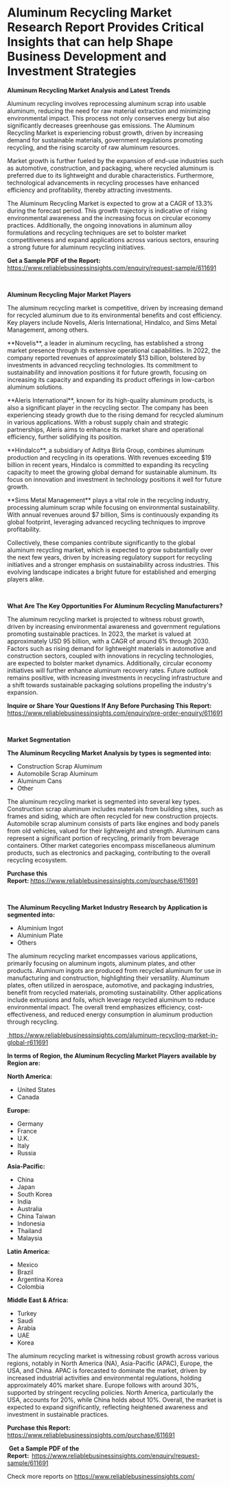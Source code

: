 <p><h1>Aluminum Recycling Market Research Report Provides Critical Insights that can help Shape Business Development and Investment Strategies</h1></p><p><strong>Aluminum Recycling Market Analysis and Latest Trends</strong></p>
<p><p>Aluminum recycling involves reprocessing aluminum scrap into usable aluminum, reducing the need for raw material extraction and minimizing environmental impact. This process not only conserves energy but also significantly decreases greenhouse gas emissions. The Aluminum Recycling Market is experiencing robust growth, driven by increasing demand for sustainable materials, government regulations promoting recycling, and the rising scarcity of raw aluminum resources. </p><p>Market growth is further fueled by the expansion of end-use industries such as automotive, construction, and packaging, where recycled aluminum is preferred due to its lightweight and durable characteristics. Furthermore, technological advancements in recycling processes have enhanced efficiency and profitability, thereby attracting investments.</p><p>The Aluminum Recycling Market is expected to grow at a CAGR of 13.3% during the forecast period. This growth trajectory is indicative of rising environmental awareness and the increasing focus on circular economy practices. Additionally, the ongoing innovations in aluminum alloy formulations and recycling techniques are set to bolster market competitiveness and expand applications across various sectors, ensuring a strong future for aluminum recycling initiatives.</p></p>
<p><strong>Get a Sample PDF of the Report:&nbsp;</strong> <a href="https://www.reliablebusinessinsights.com/enquiry/request-sample/611691?utm_campaign=3079&utm_medium=2&utm_source=Github&utm_content=ia&utm_term=31032025&utm_id=aluminum-recycling">https://www.reliablebusinessinsights.com/enquiry/request-sample/611691</a></p>
<p>&nbsp;</p>
<p><strong>Aluminum Recycling Major Market Players</strong></p>
<p><p>The aluminum recycling market is competitive, driven by increasing demand for recycled aluminum due to its environmental benefits and cost efficiency. Key players include Novelis, Aleris International, Hindalco, and Sims Metal Management, among others.</p><p>**Novelis**, a leader in aluminum recycling, has established a strong market presence through its extensive operational capabilities. In 2022, the company reported revenues of approximately $13 billion, bolstered by investments in advanced recycling technologies. Its commitment to sustainability and innovation positions it for future growth, focusing on increasing its capacity and expanding its product offerings in low-carbon aluminum solutions.</p><p>**Aleris International**, known for its high-quality aluminum products, is also a significant player in the recycling sector. The company has been experiencing steady growth due to the rising demand for recycled aluminum in various applications. With a robust supply chain and strategic partnerships, Aleris aims to enhance its market share and operational efficiency, further solidifying its position.</p><p>**Hindalco**, a subsidiary of Aditya Birla Group, combines aluminum production and recycling in its operations. With revenues exceeding $19 billion in recent years, Hindalco is committed to expanding its recycling capacity to meet the growing global demand for sustainable aluminum. Its focus on innovation and investment in technology positions it well for future growth.</p><p>**Sims Metal Management** plays a vital role in the recycling industry, processing aluminum scrap while focusing on environmental sustainability. With annual revenues around $7 billion, Sims is continuously expanding its global footprint, leveraging advanced recycling techniques to improve profitability.</p><p>Collectively, these companies contribute significantly to the global aluminum recycling market, which is expected to grow substantially over the next few years, driven by increasing regulatory support for recycling initiatives and a stronger emphasis on sustainability across industries. This evolving landscape indicates a bright future for established and emerging players alike.</p></p>
<p>&nbsp;</p>
<p><strong>What Are The Key Opportunities For Aluminum Recycling Manufacturers?</strong></p>
<p><p>The aluminum recycling market is projected to witness robust growth, driven by increasing environmental awareness and government regulations promoting sustainable practices. In 2023, the market is valued at approximately USD 95 billion, with a CAGR of around 6% through 2030. Factors such as rising demand for lightweight materials in automotive and construction sectors, coupled with innovations in recycling technologies, are expected to bolster market dynamics. Additionally, circular economy initiatives will further enhance aluminum recovery rates. Future outlook remains positive, with increasing investments in recycling infrastructure and a shift towards sustainable packaging solutions propelling the industry's expansion.</p></p>
<p><strong>Inquire or Share Your Questions If Any Before Purchasing This Report:</strong> <a href="https://www.reliablebusinessinsights.com/enquiry/pre-order-enquiry/611691?utm_campaign=3079&utm_medium=2&utm_source=Github&utm_content=ia&utm_term=31032025&utm_id=aluminum-recycling">https://www.reliablebusinessinsights.com/enquiry/pre-order-enquiry/611691</a></p>
<p>&nbsp;</p>
<p><strong>Market Segmentation</strong></p>
<p><strong>The Aluminum Recycling Market Analysis by types is segmented into:</strong></p>
<p><ul><li>Construction Scrap Aluminum</li><li>Automobile Scrap Aluminum</li><li>Aluminum Cans</li><li>Other</li></ul></p>
<p><p>The aluminum recycling market is segmented into several key types. Construction scrap aluminum includes materials from building sites, such as frames and siding, which are often recycled for new construction projects. Automobile scrap aluminum consists of parts like engines and body panels from old vehicles, valued for their lightweight and strength. Aluminum cans represent a significant portion of recycling, primarily from beverage containers. Other market categories encompass miscellaneous aluminum products, such as electronics and packaging, contributing to the overall recycling ecosystem.</p></p>
<p><strong>Purchase this Report:&nbsp;</strong><a href="https://www.reliablebusinessinsights.com/purchase/611691?utm_campaign=3079&utm_medium=2&utm_source=Github&utm_content=ia&utm_term=31032025&utm_id=aluminum-recycling">https://www.reliablebusinessinsights.com/purchase/611691</a></p>
<p>&nbsp;</p>
<p><strong>The Aluminum Recycling Market Industry Research by Application is segmented into:</strong></p>
<p><ul><li>Aluminium Ingot</li><li>Aluminium Plate</li><li>Others</li></ul></p>
<p><p>The aluminum recycling market encompasses various applications, primarily focusing on aluminum ingots, aluminum plates, and other products. Aluminum ingots are produced from recycled aluminum for use in manufacturing and construction, highlighting their versatility. Aluminum plates, often utilized in aerospace, automotive, and packaging industries, benefit from recycled materials, promoting sustainability. Other applications include extrusions and foils, which leverage recycled aluminum to reduce environmental impact. The overall trend emphasizes efficiency, cost-effectiveness, and reduced energy consumption in aluminum production through recycling.</p></p>
<p><a href="https://www.reliablebusinessinsights.com/aluminum-recycling-market-in-global-r611691?utm_campaign=3079&utm_medium=2&utm_source=Github&utm_content=ia&utm_term=31032025&utm_id=aluminum-recycling">&nbsp;https://www.reliablebusinessinsights.com/aluminum-recycling-market-in-global-r611691</a></p>
<p><strong>In terms of Region, the Aluminum Recycling Market Players available by Region are:</strong></p>
<p>
    <p> <strong> North America: </strong>
        <ul>
            <li>United States</li>
            <li>Canada</li>
        </ul>
        </p> 
    <p> <strong> Europe: </strong>
        <ul>
            <li>Germany</li>
            <li>France</li>
            <li>U.K.</li>
            <li>Italy</li>
            <li>Russia</li>
        </ul>
        </p> 
    <p> <strong> Asia-Pacific: </strong>
        <ul>
            <li>China</li>
            <li>Japan</li>
            <li>South Korea</li>
            <li>India</li>
            <li>Australia</li>
            <li>China Taiwan</li>
            <li>Indonesia</li>
            <li>Thailand</li>
            <li>Malaysia</li>
        </ul>
        </p> 
    <p> <strong> Latin America: </strong>
        <ul>
            <li>Mexico</li>
            <li>Brazil</li>
            <li>Argentina Korea</li>
            <li>Colombia</li>
        </ul>
        </p> 
    <p> <strong> Middle East & Africa: </strong>
        <ul>
            <li>Turkey</li>
            <li>Saudi</li>
            <li>Arabia</li>
            <li>UAE</li>
            <li>Korea</li>
        </ul>
    </p>
    </p>
<p><p>The aluminum recycling market is witnessing robust growth across various regions, notably in North America (NA), Asia-Pacific (APAC), Europe, the USA, and China. APAC is forecasted to dominate the market, driven by increased industrial activities and environmental regulations, holding approximately 40% market share. Europe follows with around 30%, supported by stringent recycling policies. North America, particularly the USA, accounts for 20%, while China holds about 10%. Overall, the market is expected to expand significantly, reflecting heightened awareness and investment in sustainable practices.</p></p>
<p><strong>Purchase this Report: </strong><a href="https://www.reliablebusinessinsights.com/purchase/611691?utm_campaign=3079&utm_medium=2&utm_source=Github&utm_content=ia&utm_term=31032025&utm_id=aluminum-recycling">https://www.reliablebusinessinsights.com/purchase/611691</a></p>
<p>&nbsp;<strong>Get a Sample PDF of the Report:&nbsp;&nbsp;</strong><a href="https://www.reliablebusinessinsights.com/enquiry/request-sample/611691?utm_campaign=3079&utm_medium=2&utm_source=Github&utm_content=ia&utm_term=31032025&utm_id=aluminum-recycling">https://www.reliablebusinessinsights.com/enquiry/request-sample/611691</a></p>
<p><strong></strong></p>
<p>Check more reports on <a href="https://www.reliablebusinessinsights.com/?utm_campaign=3079&utm_medium=2&utm_source=Github&utm_content=ia&utm_term=31032025&utm_id=aluminum-recycling">https://www.reliablebusinessinsights.com/</a></p>